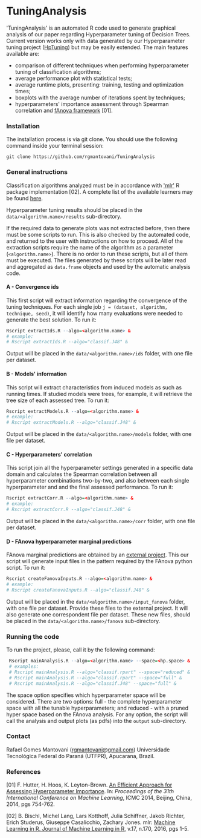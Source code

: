 # TuningAnalysis

'TuningAnalysis' is an automated R code used to generate graphical analysis of our paper regarding Hyperparameter tuning of Decision Trees.
Current version works only with data generated by our Hyperparameter tuning project ([HpTuning](https://github.com/rgmantovani/HpTuning))
but may be easily extended. The main features available are:

* comparison of different techniques when performing hyperparameter tuning of classification algorithms;
* average performance plot with statistical tests;
* average runtime plots, presenting: training, testing and optimization times;
* boxplots with the average number of iterations spent by techniques;
* hyperparameters' importance assessment through Spearman correlation and [fAnova framework](https://github.com/automl/fanova) [01].

### Installation

The installation process is via git clone. You should use the following command inside your terminal session:

```
git clone https://github.com/rgmantovani/TuningAnalysis
```

### General instructions

Classification algorithms analyzed must be in accordance with ['mlr'](https://github.com/mlr-org/mlr) R package implementation [02].
A complete list of the available learners may be found [here](http://mlr-org.github.io/mlr-tutorial/release/html/integrated_learners/).

Hyperparameter tuning results should be placed in the ```data/<algorithm.name>/results``` sub-directory.

If the required data to generate plots was not extracted before, then there must be some scripts to run.
This is also checked by the automated code, and returned to the user with instructions on how to proceed.
All of the extraction scripts require the name of the algorithm as a parameter (```<algorithm.name>```).
There is no order to run these scripts, but all of them must be executed.
The files generated by these scripts will be later read and aggregated as ```data.frame``` objects and used by the automatic analysis code.

#### A - Convergence ids

This first script will extract information regarding the convergence of the tuning techniques.
For each single job ```j = (dataset, algorithm, technique, seed)```,
it will identify how many evaluations were needed to generate the best solution. To run it:

```R
Rscript extractIds.R --algo=<algorithm.name> &
# example:
# Rscript extractIds.R --algo="classif.J48" &
```

Output will be placed in the ```data/<algorithm.name>/ids``` folder,
with one file per dataset.

#### B - Models' information

This script will extract characteristics from induced models as such as running times.
If studied models were trees, for example, it will retrieve the tree size of each assessed tree. To run it:

```R
Rscript extractModels.R --algo=<algorithm.name> &
# example:
# Rscript extractModels.R --algo="classif.J48" &
```

Output will be placed in the ```data/<algorithm.name>/models``` folder,
with one file per dataset.

#### C - Hyperparameters' correlation

This script join all the hyperparameter settings generated in a specific data domain and calculates
the Spearman correlation between all hyperparameter combinations two-by-two, and also between each single hyperparameter and
and the final assessed performance. To run it:

```R
Rscript extractCorr.R --algo=<algorithm.name> &
# example:
# Rscript extractCorr.R --algo="classif.J48" &
```
Output will be placed in the ```data/<algorithm.name>/corr``` folder,
with one file per dataset.


#### D - FAnova hyperparameter marginal predictions

FAnova marginal predictions are obtained by an [external project](https://github.com/automl/fanova). This our script will generate
input files in the pattern required by the FAnova python script. To run it:

```R
Rscript createFanovaInputs.R --algo=<algorithm.name> &
# example:
# Rscript createFanovaInputs.R --algo="classif.J48" &
```
Output will be placed in the ```data/<algorithm.name>/input_fanova``` folder,
with one file per dataset. Provide these files to the external project. It will also generate one correspondent file per dataset.
These new files, should be placed in the ```data/<algorithm.name>/fanova``` sub-directory.

### Running the code

To run the project, please, call it by the following command:
```R
 Rscript mainAnalysis.R --algo=<algorithm.name> --space=<hp.space> &
 # examples:
 # Rscript mainAnalysis.R --algo="classif.rpart" --space="reduced" &
 # Rscript mainAnalysis.R --algo="classif.rpart" --space="full" &
 # Rscript mainAnalysis.R --algo="classif.J48" --space="full" &
```
The space option specifies which hyperparameter space will be considered. There are two options: full - the complete hyperparameter space with all the tunable hyperparameters; and reduced - with a pruned hyper space based on the FAnova analysis.
For any option, the script will call the analysis and output plots (as pdfs) into the ```output``` sub-directory.

### Contact

Rafael Gomes Mantovani (rgmantovani@gmail.com) Universidade Tecnológica Federal do Paraná (UTFPR), Apucarana, Brazil.

### References

[01] F. Hutter, H. Hoos, K. Leyton-Brown. [An Efficient Approach for Assessing Hyperparameter Importance](http://jmlr.org/proceedings/papers/v32/hutter14.html).
In: *Proceedings of the 31th International Conference on Machine Learning*, ICMC 2014, Beijing, China, 2014, pgs 754-762.

[02] B. Bischl, Michel Lang, Lars Kotthoff, Julia Schiffner, Jakob Richter, Erich Studerus, Giuseppe Casalicchio, Zachary Jones.
mlr: [Machine Learning in R. Journal of Machine Learning in R](https://github.com/mlr-org/mlr), v.17, n.170, 2016, pgs 1-5.
